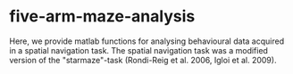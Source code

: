 # five-arm-maze-analysis
Here, we provide matlab functions for analysing behavioural data acquired in a spatial navigation task. The spatial navigation task was a modified version of the "starmaze"-task (Rondi-Reig et al. 2006, Igloi et al. 2009). 
